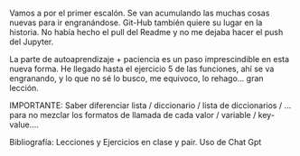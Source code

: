 Vamos a por el primer escalón.
Se van acumulando las muchas cosas nuevas para ir engranándose.
Git-Hub también quiere su lugar en la historia.
No había hecho el pull del Readme y no me dejaba hacer el push del Jupyter.

La parte de autoaprendizaje + paciencia es un paso imprescindible en esta nueva forma.
He llegado hasta el ejercicio 5 de las funciones, ahí se va engranando, y lo que no sé lo busco, me equivoco, lo rehago... gran lección.

IMPORTANTE: Saber diferenciar lista / diccionario / lista de diccionarios / ... para no mezclar los formatos de llamada de cada valor / variable / key-value....

Bibliografía: Lecciones y Ejercicios en clase y pair. Uso de Chat Gpt